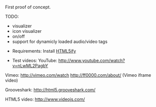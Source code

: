 First proof of concept.

TODO:
- visualizer
- icon visualizer
- on/off
- support for dynamicly loaded audio/video tags

* Requirements:
Install [HTML5ify](https://chrome.google.com/webstore/detail/html5ify/jikbjpjgjmmdhcmlagappehlpiljoaop)

* Test videos:
YouTube:
http://www.youtube.com/watch?v=nLwML2PagbY

Vimeo:
http://vimeo.com/watch
http://ff0000.com/about/ (Vimeo iframe video)

Grooveshark:
http://html5.grooveshark.com/

HTML5 video:
http://www.videojs.com/

